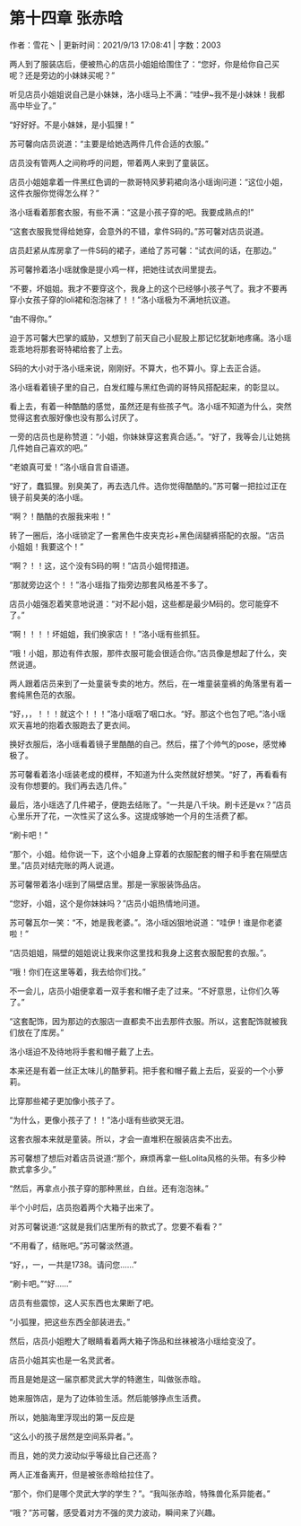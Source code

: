 # 第十四章 张赤晗

作者：雪花丶 | 更新时间：2021/9/13 17:08:41 | 字数：2003

两人到了服装店后，便被热心的店员小姐姐给围住了：“您好，你是给你自己买呢？还是旁边的小妹妹买呢？”

听见店员小姐姐说自己是小妹妹，洛小瑶马上不满：“哇伊~我不是小妹妹！我都高中毕业了。”

“好好好。不是小妹妹，是小狐狸！”

苏可馨向店员说道：“主要是给她选两件几件合适的衣服。”

店员没有管两人之间称呼的问题，带着两人来到了童装区。

店员小姐姐拿着一件黑红色调的一款哥特风萝莉裙向洛小瑶询问道：“这位小姐，这件衣服你觉得怎么样？”

洛小瑶看着那套衣服，有些不满：“这是小孩子穿的吧。我要成熟点的!”

“这套衣服我觉得给她穿，会意外的不错，拿件S码的。”苏可馨对店员说道。

店员赶紧从库房拿了一件S码的裙子，递给了苏可馨：“试衣间的话，在那边。”

苏可馨拎着洛小瑶就像是提小鸡一样，把她往试衣间里提去。

“不要，坏姐姐。我才不要穿这个，我身上的这个已经够小孩子气了。我才不要再穿小女孩子穿的loli裙和泡泡袜了！！”洛小瑶极为不满地抗议道。

“由不得你。”

迫于苏可馨大巴掌的威胁，又想到了前天自己小屁股上那记忆犹新地疼痛。洛小瑶乖乖地将那套哥特裙给套了上去。

S码的大小对于洛小瑶来说，刚刚好。不算大，也不算小。穿上去正合适。

洛小瑶看着镜子里的自己，白发红瞳与黑红色调的哥特风搭配起来，的彰显以。

看上去，有着一种酷酷的感觉，虽然还是有些孩子气。洛小瑶不知道为什么，突然觉得这套衣服好像也没有那么讨厌了。

一旁的店员也是称赞道：“小姐，你妹妹穿这套真合适。”。“好了，我等会儿让她挑几件她自己喜欢的吧。”

“老娘真可爱！”洛小瑶自言自语道。

“好了，蠢狐狸。别臭美了，再去选几件。选你觉得酷酷的。”苏可馨一把拉过正在镜子前臭美的洛小瑶。

“啊？！酷酷的衣服我来啦！”

转了一圈后，洛小瑶锁定了一套黑色牛皮夹克衫+黑色阔腿裤搭配的衣服。“店员小姐姐！我要这个！”

“啊？！！这，这个没有S码的啊！”店员小姐愕措道。

“那就旁边这个！！”洛小瑶指了指旁边那套风格差不多了。

店员小姐强忍着笑意地说道：“对不起小姐，这些都是最少M码的。您可能穿不了。”

“啊！！！！坏姐姐，我们换家店！！”洛小瑶有些抓狂。

“哦！小姐，那边有件衣服，那件衣服可能会很适合你。”店员像是想起了什么，突然说道。

两人跟着店员来到了一处童装专卖的地方。然后，在一堆童装童裤的角落里有着一套纯黑色范的衣服。

“好，，，！！！就这个！！！”洛小瑶咽了咽口水。“好。那这个也包了吧。”洛小瑶欢天喜地的抱着衣服跑去了更衣间。

换好衣服后，洛小瑶看着镜子里酷酷的自己。然后，摆了个帅气的pose，感觉棒极了。

苏可馨看着洛小瑶装老成的模样，不知道为什么突然就好想笑。“好了，再看看有没有你想要的。我们再去选几件。”

最后，洛小瑶选了几件裙子，便跑去结账了。“一共是八千块。刷卡还是vx？”店员心里乐开了花，一次性买了这么多。这提成够她一个月的生活费了都。

“刷卡吧！”

“那个，小姐。给你说一下，这个小姐身上穿着的衣服配套的帽子和手套在隔壁店里。”店员对结完账的两人说道。

苏可馨带着洛小瑶到了隔壁店里。那是一家服装饰品店。

“您好，小姐，这个是你妹妹吗？”店员小姐热情地问道。

苏可馨瓦尔一笑：“不，她是我老婆。”。洛小瑶凶狠地说道：“哇伊！谁是你老婆啦！”

“店员姐姐，隔壁的姐姐说让我来你这里找和我身上这套衣服配套的衣服。”。

“哦！你们在这里等着，我去给你们找。”

不一会儿，店员小姐便拿着一双手套和帽子走了过来。“不好意思，让你们久等了。”

“这套配饰，因为那边的衣服店一直都卖不出去那件衣服。所以，这套配饰就被我们放在了库房。”

洛小瑶迫不及待地将手套和帽子戴了上去。

本来还是有着一丝正太味儿的酷萝莉。把手套和帽子戴上去后，妥妥的一个小萝莉。

比穿那些裙子更加像小孩子了。

“为什么，更像小孩子了！！”洛小瑶有些欲哭无泪。

这套衣服本来就是童装。所以，才会一直堆积在服装店卖不出去。

苏可馨想了想后对着店员说道:“那个，麻烦再拿一些Lolita风格的头带。有多少种款式拿多少。”

“然后，再拿点小孩子穿的那种黑丝，白丝。还有泡泡袜。”

半个小时后，店员抱着两个大箱子出来了。

对苏可馨说道:“这就是我们店里所有的款式了。您要不看看？”

“不用看了，结账吧。”苏可馨淡然道。

“好，，一，一共是1738。请问您……”

“刷卡吧。”“好……”

店员有些震惊，这人买东西也太果断了吧。

“小狐狸，把这些东西全部装进去。”

然后，店员小姐瞪大了眼睛看着两大箱子饰品和丝袜被洛小瑶给变没了。

店员小姐其实也是一名灵武者。

而且是她是这一届京都灵武大学的特邀生，叫做张赤晗。

她来服饰店，是为了边体验生活。然后能够挣点生活费。

所以，她脑海里浮现出的第一反应是

“这么小的孩子居然是空间系异者。”。

而且，她的灵力波动似乎等级比自己还高？

两人正准备离开，但是被张赤晗给拉住了。

“那个，你们是哪个灵武大学的学生？”。“我叫张赤晗，特殊兽化系异能者。”

“哦？”苏可馨，感受着对方不强的灵力波动，瞬间来了兴趣。

